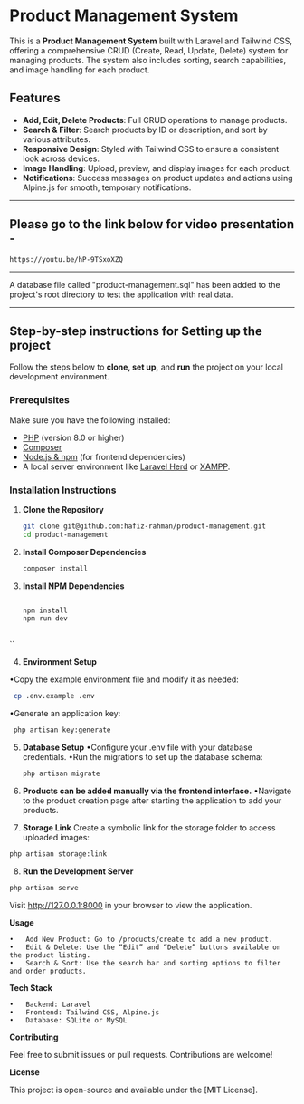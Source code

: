 # Product Management System

This is a **Product Management System** built with Laravel and Tailwind CSS, offering a comprehensive CRUD (Create, Read, Update, 
Delete) system for managing products. The system also includes sorting, search capabilities, and image handling for each product.

## Features

- **Add, Edit, Delete Products**: Full CRUD operations to manage products.
- **Search & Filter**: Search products by ID or description, and sort by various attributes.
- **Responsive Design**: Styled with Tailwind CSS to ensure a consistent look across devices.
- **Image Handling**: Upload, preview, and display images for each product.
- **Notifications**: Success messages on product updates and actions using Alpine.js for smooth, temporary notifications.

---
## Please go to the link below for video presentation -
    https://youtu.be/hP-9TSxoXZQ

---

A database file called "product-management.sql" has been added to the project's root directory to test the application with real data.

---
## Step-by-step instructions for Setting up the project

Follow the steps below to **clone, set up,** and **run** the project on your local development environment.

### Prerequisites

Make sure you have the following installed:

- [PHP](https://www.php.net/downloads) (version 8.0 or higher)
- [Composer](https://getcomposer.org/download/)
- [Node.js & npm](https://nodejs.org/en/download/) (for frontend dependencies)
- A local server environment like [Laravel Herd](https://herd.laravel.com/) or [XAMPP](https://www.apachefriends.org/).

### Installation Instructions

1. **Clone the Repository**

   ```bash
   git clone git@github.com:hafiz-rahman/product-management.git
   cd product-management
    ```
   
2. **Install Composer Dependencies**
    
    ```bash
   composer install
    ```
3.	**Install NPM Dependencies**
    
    ```bash
    
    npm install
    npm run dev
   
   ``

4.	**Environment Setup**

•Copy the example environment file and modify it as needed:

  ```bash
   cp .env.example .env
   ```
•Generate an application key:
   
   ```bash
    php artisan key:generate
   ```

5. **Database Setup**
•Configure your .env file with your database credentials. 
•Run the migrations to set up the database schema:

   ```bash
   php artisan migrate
   ```

6.	**Products can be added manually via the frontend interface.**
•Navigate to the product creation page after starting the application to add your products.

7.	**Storage Link**
Create a symbolic link for the storage folder to access uploaded images:

   ```bash
   php artisan storage:link
   ```

8.	**Run the Development Server**

   ```bash
   php artisan serve
   ```
Visit http://127.0.0.1:8000 in your browser to view the application.

**Usage**

	•	Add New Product: Go to /products/create to add a new product.
	•	Edit & Delete: Use the “Edit” and “Delete” buttons available on the product listing.
	•	Search & Sort: Use the search bar and sorting options to filter and order products.

**Tech Stack**

	•	Backend: Laravel
	•	Frontend: Tailwind CSS, Alpine.js
	•	Database: SQLite or MySQL

**Contributing**

Feel free to submit issues or pull requests. Contributions are welcome!

**License**

This project is open-source and available under the [MIT License].
